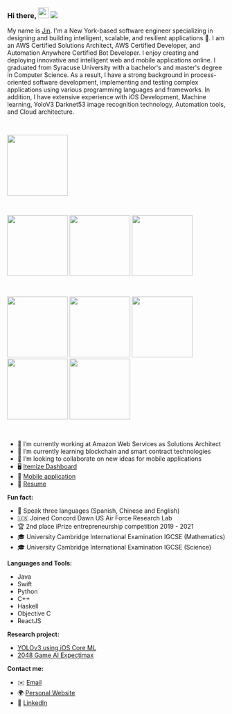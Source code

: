 ### Hi there, <img src="https://media.giphy.com/media/hvRJCLFzcasrR4ia7z/giphy.gif" width="25px"> ![](https://visitor-badge.glitch.me/badge?page_id=ztanruan.ztanruan)

My name is [Jin](https://ztanruan.com). I'm a New York-based software engineer specializing in designing and building intelligent, scalable, and resilient applications 🚀. I am an AWS Certified Solutions Architect, AWS Certified Developer, and Automation Anywhere Certified Bot Developer. I enjoy creating and deploying innovative and intelligent web and mobile applications online. I graduated from Syracuse University with a bachelor's and master's degree in Computer Science. As a result, I have a strong background in process-oriented software development, implementing and testing complex applications using various programming languages and frameworks. In addition, I have extensive experience with iOS Development, Machine learning, YoloV3 Darknet53 image recognition technology, Automation tools, and Cloud architecture.

<br />

<p float="left">
   <img src="https://github-ztanruan.s3.amazonaws.com/20.png" width="140" />
</p>
<br />

<p float="left">
   <img src="https://github-ztanruan.s3.amazonaws.com/7.png" width="140"/>
    <img src="https://github-ztanruan.s3.amazonaws.com/3.png" width="140" />
  <img src="https://github-ztanruan.s3.amazonaws.com/8.png" width="140" />
</p>

<br />

<p float="left">
  <img src="https://github-ztanruan.s3.amazonaws.com/11.png" width="140" />
  <img src="https://github-ztanruan.s3.amazonaws.com/19.png" width="140" />
  <img src="https://github-ztanruan.s3.amazonaws.com/16.png" width="140" />
  <img src="https://github-ztanruan.s3.amazonaws.com/17.png" width="140" /> 
  <img src="https://github-ztanruan.s3.amazonaws.com/18.png" width="140" />

</p>

<br />

- 🔭 I’m currently working at Amazon Web Services as Solutions Architect
- 🌱 I’m currently learning blockchain and smart contract technologies
- 👯 I’m looking to collaborate on new ideas for mobile applications
- 🖥️ [Itemize Dashboard](https://itemizeusa.com)
- 📱 [Mobile application](https://apps.apple.com/us/app/splash-desk/id1528420953)
- 📝 [Resume](https://ztanruan.com/resume.pdf)

**Fun fact:** 

- 📇 Speak three languages (Spanish, Chinese and English)
- 🇺🇸 Joined Concord Dawn US Air Force Research Lab
- 🏆 2nd place iPrize entrepreneurship competition 2019 - 2021
- 🎓 University Cambridge International Examination IGCSE (Mathematics) 
- 🎓 University Cambridge International Examination IGCSE (Science)

**Languages and Tools:** 

- Java 
- Swift
- Python
- C++
- Haskell
- Objective C
- ReactJS

**Research project:**

- [YOLOv3 using iOS Core ML](https://ztanruan.com/YOLOv3_Darknet53_iOS.pdf)
- [2048 Game AI Expectimax](https://ztanruan.com/2048_AI_Game_Expectimax.pdf)

**Contact me:**

- ✉️ [Email](mailto:jtanruan@gmail.com)
- 🌍 [Personal Website](https://ztanruan.com)
- 🔗 [Linkedln](https://www.linkedin.com/notifications/)
